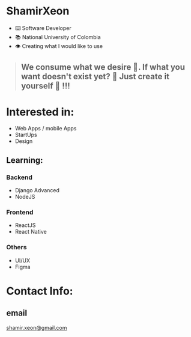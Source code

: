 # ShamirXeon 
- ⌨️ Software Developer  
- 📚 National University of Colombia   
- 👁 Creating what I would like to use 

> ## We consume what we desire 🍦. If what you want doesn't exist yet? 🤔 Just create it yourself 🔧 !!! 

# Interested in:
* Web Apps / mobile Apps
* StartUps
* Design

## Learning:
### Backend
* Django Advanced
* NodeJS
### Frontend
* ReactJS
* React Native
### Others
* UI/UX
* Figma

# Contact Info:
## email
shamir.xeon@gmail.com





